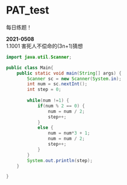 # PAT_test
每日练题！


**2021-0508**  
1.1001 害死人不偿命的(3n+1)猜想  
```java
import java.util.Scanner;

public class Main{
	public static void main(String[] args) {
		Scanner sc = new Scanner(System.in);
		int num = sc.nextInt();
		int step = 0;
		
		while(num !=1) {
			if(num % 2 == 0) {
				num = num / 2;
				step++;
			}
			else {
				num = num*3 + 1;
				num = num / 2;
				step++;
			}
		}
		System.out.println(step);
	}

}
```
